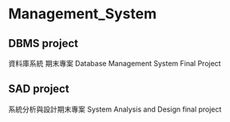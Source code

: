 # Management_System

## DBMS project
資料庫系統 期末專案
Database Management System Final Project

## SAD project 
系統分析與設計期末專案
System Analysis and Design final project
